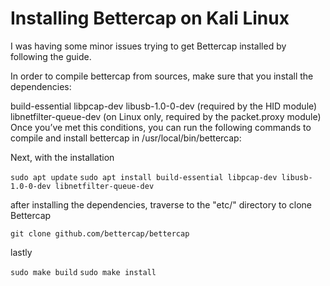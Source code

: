 # Installing Bettercap on Kali Linux


I was having some minor issues trying to get Bettercap installed by following the guide.

In order to compile bettercap from sources, make sure that you install the dependencies:

build-essential
libpcap-dev
libusb-1.0-0-dev (required by the HID module)
libnetfilter-queue-dev (on Linux only, required by the packet.proxy module)
Once you’ve met this conditions, you can run the following commands to compile and install bettercap in /usr/local/bin/bettercap:

Next, with the installation 


```sudo apt update```
```sudo apt install build-essential libpcap-dev libusb-1.0-0-dev libnetfilter-queue-dev```

after installing the dependencies, traverse to the "etc/" directory to clone Bettercap

```git clone github.com/bettercap/bettercap```

lastly

```sudo make build```
```sudo make install```